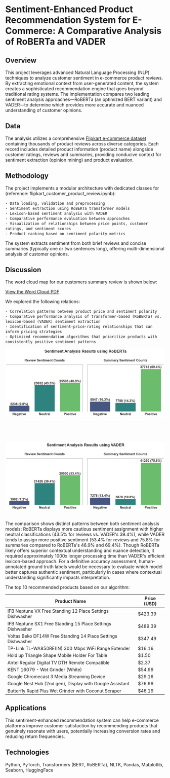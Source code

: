 # Sentiment-Enhanced Product Recommendation System for E-Commerce: A Comparative Analysis of RoBERTa and VADER

## Overview

This project leverages advanced Natural Language Processing (NLP) techniques to analyze customer sentiment in e-commerce product reviews. By extracting emotional context from user-generated content, the system creates a sophisticated recommendation engine that goes beyond traditional rating systems. The implementation compares two leading sentiment analysis approaches—RoBERTa (an optimized BERT variant) and VADER—to determine which provides more accurate and nuanced understanding of customer opinions.

## Data

The analysis utilizes a comprehensive [Flipkart e-commerce dataset](https://www.kaggle.com/datasets/mansithummar67/flipkart-product-review-dataset/data) containing thousands of product reviews across diverse categories. Each record includes detailed product information (product name) alongside customer ratings, reviews and summaries, providing conducive context for sentiment extraction (opinion mining) and product evaluation.

## Methodology

The project implements a modular architecture with dedicated classes for (reference: flipkart_customer_product_review.ipynb):

    - Data loading, validation and preprocessing
    - Sentiment extraction using RoBERTa transformer models
    - Lexicon-based sentiment analysis with VADER
    - Comparative performance evaluation between approaches
    - Visualization of relationships between price points, customer ratings, and sentiment scores
    - Product ranking based on sentiment polarity metrics

The system extracts sentiment from both brief reviews and concise summaries (typically one or two sentences long), offering multi-dimensional analysis of customer opinions.

## Discussion
The word cloud map for our customers summary review is shown below:

[View the Word Cloud PDF](https://github.com/newking9088/product_recommendation_nlp_roberta_vader/blob/main/WordCloud.pdf)

We explored the following relations:

    - Correlation patterns between product price and sentiment polarity
    - Comparative performance analysis of transformer-based (RoBERTa) vs. lexicon-based (VADER) sentiment extraction
    - Identification of sentiment-price-rating relationships that can inform pricing strategies
    - Optimized recommendation algorithms that prioritize products with consistently positive sentiment patterns

  <div style="display: flex; flex-direction: column; gap: 30px; margin-bottom: 30px;">
  <div>
    <figure style="margin: 0; padding: 0; display: flex; flex-direction: column; align-items: center;">
      <a href="https://github.com/newking9088/product_recommendation_nlp_roberta_vader/blob/main/roberta_sentiment_analysis.png" target="_blank">
        <img src="https://github.com/newking9088/product_recommendation_nlp_roberta_vader/blob/main/roberta_sentiment_analysis.png" 
             alt="RoBERTa Sentiment Analysis Results" 
             style="width: 100%; max-width: 800px; height: auto;">
      </a>
    </figure>
  </div>

  <br>
  <div>
    <figure style="margin: 0; padding: 0; display: flex; flex-direction: column; align-items: center;">
      <a href="https://github.com/newking9088/product_recommendation_nlp_roberta_vader/blob/main/vader_sentiment_analysis.png" target="_blank">
        <img src="https://github.com/newking9088/product_recommendation_nlp_roberta_vader/blob/main/vader_sentiment_analysis.png" 
             alt="VADER Sentiment Analysis Results" 
             style="width: 100%; max-width: 800px; height: auto;">
      </a>
  </div>
</div>

The comparison shows distinct patterns between both sentiment analysis models: RoBERTa displays more cautious sentiment assignment with higher neutral classifications (43.5% for reviews vs. VADER's 39.4%), while VADER tends to assign more positive sentiment (53.4% for reviews and 75.8% for summaries compared to RoBERTa's 46.9% and 69.4%). Though RoBERTa likely offers superior contextual understanding and nuance detection, it required approximately 1000x longer processing time than VADER's efficient lexicon-based approach. For a definitive accuracy assessment, human-annotated ground truth labels would be necessary to evaluate which model better captures authentic sentiment, particularly in cases where contextual understanding significantly impacts interpretation.

The top 10 recommended products based on our algorithm:

| Product Name | Price (USD) |
|-------------|----------|
| IFB Neptune VX Free Standing 12 Place Settings Dishwasher | $423.39 |
| IFB Neptune SX1 Free Standing 15 Place Settings Dishwasher | $489.39 |
| Voltas Beko DF14W Free Standing 14 Place Settings Dishwasher | $347.49 |
| TP-Link TL-WA850RE(IN) 300 Mbps WiFi Range Extender | $16.16 |
| Hold up Triangle Shape Mobile Holder For Table | $1.50 |
| Airtel Regular Digital TV DTH Remote Compatible | $2.37 |
| KENT 16079 - Wet Grinder (White) | $54.99 |
| Google Chromecast 3 Media Streaming Device | $29.16 |
| Google Nest Hub (2nd gen), Display with Google Assistant | $76.99 |
| Butterfly Rapid Plus Wet Grinder with Coconut Scraper | $46.19 |

## Applications
This sentiment-enhanced recommendation system can help e-commerce platforms improve customer satisfaction by recommending products that genuinely resonate with users, potentially increasing conversion rates and reducing return frequencies.

## Technologies
Python, PyTorch, Transformers (BERT, RoBERTa), NLTK, Pandas, Matplotlib, Seaborn, HuggingFace

